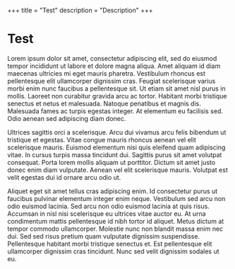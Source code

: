 +++
title = "Test"
description = "Description"
+++

Test
===
Lorem ipsum dolor sit amet, consectetur adipiscing elit, sed do eiusmod tempor incididunt ut labore et dolore magna aliqua. Amet aliquam id diam maecenas ultricies mi eget mauris pharetra. Vestibulum rhoncus est pellentesque elit ullamcorper dignissim cras. Feugiat scelerisque varius morbi enim nunc faucibus a pellentesque sit. Ut etiam sit amet nisl purus in mollis. Laoreet non curabitur gravida arcu ac tortor. Habitant morbi tristique senectus et netus et malesuada. Natoque penatibus et magnis dis. Malesuada fames ac turpis egestas integer. At elementum eu facilisis sed. Odio aenean sed adipiscing diam donec.

Ultrices sagittis orci a scelerisque. Arcu dui vivamus arcu felis bibendum ut tristique et egestas. Vitae congue mauris rhoncus aenean vel elit scelerisque mauris. Euismod elementum nisi quis eleifend quam adipiscing vitae. In cursus turpis massa tincidunt dui. Sagittis purus sit amet volutpat consequat. Porta lorem mollis aliquam ut porttitor. Dictum sit amet justo donec enim diam vulputate. Aenean vel elit scelerisque mauris. Volutpat est velit egestas dui id ornare arcu odio ut.

Aliquet eget sit amet tellus cras adipiscing enim. Id consectetur purus ut faucibus pulvinar elementum integer enim neque. Vestibulum sed arcu non odio euismod lacinia. Sed arcu non odio euismod lacinia at quis risus. Accumsan in nisl nisi scelerisque eu ultrices vitae auctor eu. At urna condimentum mattis pellentesque id nibh tortor id aliquet. Metus dictum at tempor commodo ullamcorper. Molestie nunc non blandit massa enim nec dui. Sed sed risus pretium quam vulputate dignissim suspendisse. Pellentesque habitant morbi tristique senectus et. Est pellentesque elit ullamcorper dignissim cras tincidunt. Nunc sed velit dignissim sodales ut eu.